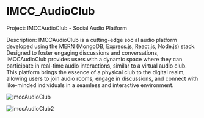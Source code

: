 # IMCC_AudioClub

Project: IMCCAudioClub - Social Audio Platform

Description:
IMCCAudioClub is a cutting-edge social audio platform developed using the MERN (MongoDB, Express.js, React.js, Node.js) stack. Designed to foster engaging discussions and conversations, IMCCAudioClub provides users with a dynamic space where they can participate in real-time audio interactions, similar to a virtual audio club. This platform brings the essence of a physical club to the digital realm, allowing users to join audio rooms, engage in discussions, and connect with like-minded individuals in a seamless and interactive environment.

![imccAudioClub](https://github.com/Gajukanade/IMCC_AudioClub/assets/73280285/1af5dc80-17e5-41f6-8bd1-2bc3067f315c)

![imccAudioClub2](https://github.com/Gajukanade/IMCC_AudioClub/assets/73280285/ff17a27a-4479-40ea-96c4-e6558a73f40e)
